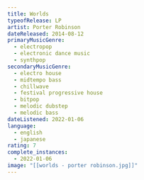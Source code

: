 ```yaml
---
title: Worlds
typeofRelease: LP
artist: Porter Robinson
dateReleased: 2014-08-12
primaryMusicGenre:
  - electropop
  - electronic dance music
  - synthpop
secondaryMusicGenre:
  - electro house
  - midtempo bass
  - chillwave
  - festival progressive house
  - bitpop
  - melodic dubstep
  - melodic bass
dateListened: 2022-01-06
language:
  - english
  - japanese
rating: 7
complete_instances:
  - 2022-01-06
image: "[[worlds - porter robinson.jpg]]"
---
```


